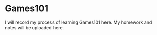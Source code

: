 # Games101
I will record my process of learning Games101 here. My homework and notes will be uploaded here.
